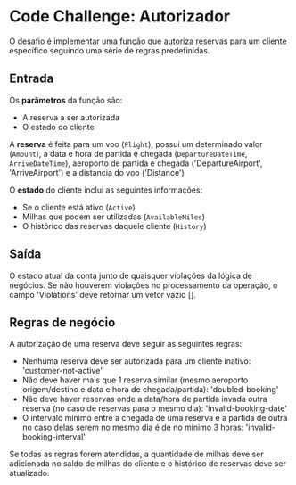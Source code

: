 # Code Challenge: Autorizador

O desafio é implementar uma função que autoriza reservas para um cliente específico seguindo uma série de regras predefinidas.

## Entrada

Os **parâmetros** da função são:
- A reserva a ser autorizada
- O estado do cliente

A **reserva** é feita para um voo (`Flight`), possui um determinado valor (`Amount`), a data e hora de partida e chegada (`DepartureDateTime`, `ArriveDateTime`), aeroporto de partida e chegada ('DepartureAirport', 'ArriveAirport') e a distancia do voo ('Distance')

O **estado** do cliente inclui as seguintes informações:
- Se o cliente está ativo (`Active`)
- Milhas que podem ser utilizadas (`AvailableMiles`)
- O histórico das reservas daquele cliente (`History`)

## Saída

O estado atual da conta junto de quaisquer violações da lógica de negócios. Se não houverem violações no processamento da operação, o campo 'Violations' deve retornar um vetor vazio [].

## Regras de negócio

A autorização de uma reserva deve seguir as seguintes regras:

- Nenhuma reserva deve ser autorizada para um cliente inativo: 'customer-not-active'
- Não deve haver mais que 1 reserva similar (mesmo aeroporto origem/destino e data e hora de chegada/partida): 'doubled-booking'
- Não deve haver reservas onde a data/hora de partida invada outra reserva (no caso de reservas para o mesmo dia): 'invalid-booking-date'
- O intervalo mínimo entre a chegada de uma reserva e a partida de outra no caso delas serem no mesmo dia é de no mínimo 3 horas: 'invalid-booking-interval'

Se todas as regras forem atendidas, a quantidade de milhas deve ser adicionada no saldo de milhas do cliente e o histórico de reservas deve ser atualizado.
